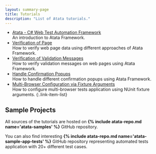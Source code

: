 ```yaml
---
layout: summary-page
title: Tutorials
description: "List of Atata tutorials."
---
```


* [Atata - C# Web Test Automation Framework](https://www.codeproject.com/Articles/1158365/Atata-New-Test-Automation-Framework)
  <br>An introduction to Atata Framework.
* [Verification of Page](/tutorials/verification-of-page/)
  <br>How to verify web page data using different approaches of Atata Framework.
* [Verification of Validation Messages](/tutorials/verification-of-validation-messages/)
  <br>How to verify validation messages on web pages using Atata Framework.
* [Handle Confirmation Popups](/tutorials/handle-confirmation-popups/)
  <br>How to handle different confirmation popups using Atata Framework.
* [Multi-Browser Configuration via Fixture Arguments](/tutorials/multi-browser-configuration-via-fixture-arguments/)
  <br>How to configure multi-browser tests application using NUnit fixture arguments.
{:.link-item-list}

## Sample Projects

All sources of the tutorials are hosted on **{% include atata-repo.md name='atata-samples' %}** GitHub repository.

You can also find interesting **{% include atata-repo.md name='atata-sample-app-tests' %}** GitHub repository representing automated tests application with 20+ different test cases.